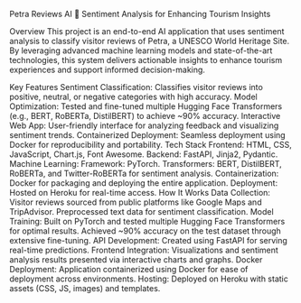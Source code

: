 Petra Reviews AI 🌟
Sentiment Analysis for Enhancing Tourism Insights

Overview
This project is an end-to-end AI application that uses sentiment analysis to classify visitor reviews of Petra, a UNESCO World Heritage Site. By leveraging advanced machine learning models and state-of-the-art technologies, this system delivers actionable insights to enhance tourism experiences and support informed decision-making.

Key Features
Sentiment Classification: Classifies visitor reviews into positive, neutral, or negative categories with high accuracy.
Model Optimization: Tested and fine-tuned multiple Hugging Face Transformers (e.g., BERT, RoBERTa, DistilBERT) to achieve ~90% accuracy.
Interactive Web App: User-friendly interface for analyzing feedback and visualizing sentiment trends.
Containerized Deployment: Seamless deployment using Docker for reproducibility and portability.
Tech Stack
Frontend: HTML, CSS, JavaScript, Chart.js, Font Awesome.
Backend: FastAPI, Jinja2, Pydantic.
Machine Learning:
Framework: PyTorch.
Transformers: BERT, DistilBERT, RoBERTa, and Twitter-RoBERTa for sentiment analysis.
Containerization: Docker for packaging and deploying the entire application.
Deployment: Hosted on Heroku for real-time access.
How It Works
Data Collection:
Visitor reviews sourced from public platforms like Google Maps and TripAdvisor.
Preprocessed text data for sentiment classification.
Model Training:
Built on PyTorch and tested multiple Hugging Face Transformers for optimal results.
Achieved ~90% accuracy on the test dataset through extensive fine-tuning.
API Development:
Created using FastAPI for serving real-time predictions.
Frontend Integration:
Visualizations and sentiment analysis results presented via interactive charts and graphs.
Docker Deployment:
Application containerized using Docker for ease of deployment across environments.
Hosting:
Deployed on Heroku with static assets (CSS, JS, images) and templates.
